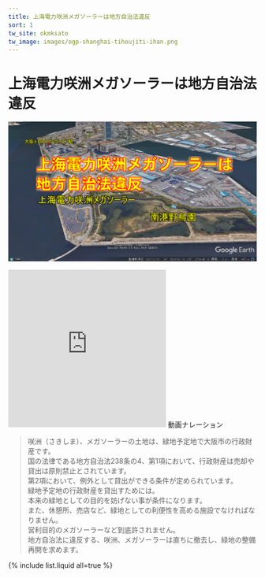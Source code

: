 ```yaml
---
title: 上海電力咲洲メガソーラーは地方自治法違反
sort: 1
tw_site: okmksato
tw_image: images/ogp-shanghai-tihoujiti-ihan.png
---
```

# 上海電力咲洲メガソーラーは地方自治法違反
![上海電力](images/ogp-shanghai-tihoujiti-ihan.png)  

<iframe width="320" height="320" src="https://www.youtube.com/embed/fCAkk1fQXhk" title="YouTube video player" frameborder="0" allow="accelerometer; autoplay; clipboard-write; encrypted-media; gyroscope; picture-in-picture" allowfullscreen></iframe>
動画ナレーション

>咲洲（さきしま）、メガソーラーの土地は、緑地予定地で大阪市の行政財産です。  
国の法律である地方自治法238条の4、第1項において、行政財産は売却や貸出は原則禁止とされています。  
第2項において、例外として貸出ができる条件が定められています。  
緑地予定地の行政財産を貸出すためには。  
本来の緑地としての目的を妨げない事が条件になります。  
また、休憩所、売店など、緑地としての利便性を高める施設でなければなりません。  
営利目的のメガソーラーなど到底許されません。  
地方自治法に違反する、咲洲、メガソーラーは直ちに撤去し、緑地の整備再開を求めます。

{% include list.liquid all=true %}
